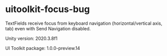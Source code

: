# uitoolkit-focus-bug
 
TextFields receive focus from keyboard navigation (horizontal/vertical axis, tab) even with Send Navigation disabled.


Unity version: 2020.3.8f1

UI Toolkit package: 1.0.0-preview.14 
